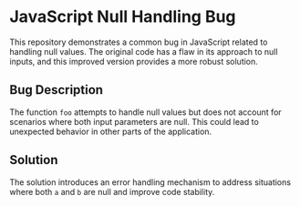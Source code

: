 # JavaScript Null Handling Bug

This repository demonstrates a common bug in JavaScript related to handling null values. The original code has a flaw in its approach to null inputs, and this improved version provides a more robust solution. 

## Bug Description

The function `foo` attempts to handle null values but does not account for scenarios where both input parameters are null. This could lead to unexpected behavior in other parts of the application.

## Solution

The solution introduces an error handling mechanism to address situations where both `a` and `b` are null and improve code stability.